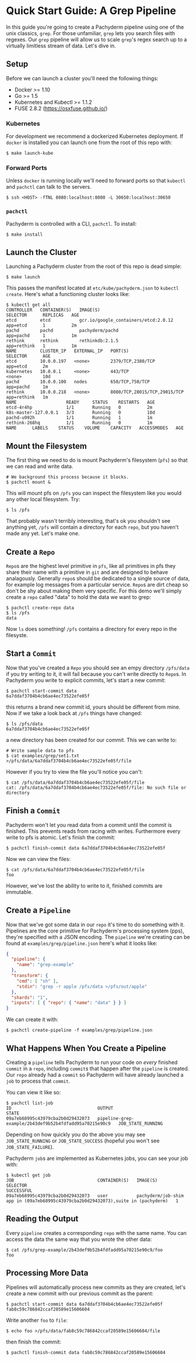 # Quick Start Guide: A Grep Pipeline

In this guide you're going to create a Pachyderm pipeline using one of the unix
classics, `grep`.  For those unfamiliar, `grep` lets you search files with
regexes.  Our `grep` pipeline will allow us to scale `grep`'s regex search up
to a virtually limitless stream of data. Let's dive in.

## Setup

Before we can launch a cluster you'll need the following things:

- Docker >= 1.10
- Go >= 1.5
- Kubernetes and Kubectl >= 1.1.2
- FUSE 2.8.2 (https://osxfuse.github.io/)

### Kubernetes

For development we recommend a dockerized Kubernetes deployment.
If `docker` is installed you can launch one from the root of this repo with:

```shell
$ make launch-kube
```

### Forward Ports
Unless `docker` is running locally we'll need to forward ports so that `kubectl`
and `pachctl` can talk to the servers.

```shell
$ ssh <HOST> -fTNL 8080:localhost:8080 -L 30650:localhost:30650
```

### `pachctl`
Pachyderm is controlled with a CLI, `pachctl`. To install:

```shell
$ make install
```

## Launch the Cluster

Launching a Pachyderm cluster from the root of this repo is dead simple:

```shell
$ make launch
```

This passes the manifest located at `etc/kube/pachyderm.json` to `kubectl create`.
Here's what a functioning cluster looks like:

```shell
$ kubectl get all
CONTROLLER   CONTAINER(S)   IMAGE(S)                               SELECTOR      REPLICAS   AGE
etcd         etcd           gcr.io/google_containers/etcd:2.0.12   app=etcd      1          2m
pachd        pachd          pachyderm/pachd                        app=pachd     1          1m
rethink      rethink        rethinkdb:2.1.5                        app=rethink   1          1m
NAME         CLUSTER_IP   EXTERNAL_IP   PORT(S)                        SELECTOR      AGE
etcd         10.0.0.197   <none>        2379/TCP,2380/TCP              app=etcd      2m
kubernetes   10.0.0.1     <none>        443/TCP                        <none>        10d
pachd        10.0.0.100   nodes         650/TCP,750/TCP                app=pachd     1m
rethink      10.0.0.218   <none>        8080/TCP,28015/TCP,29015/TCP   app=rethink   1m
NAME                   READY     STATUS    RESTARTS   AGE
etcd-4r4hp             1/1       Running   0          2m
k8s-master-127.0.0.1   3/3       Running   0          10d
pachd-u992h            1/1       Running   1          1m
rethink-268hq          1/1       Running   0          1m
NAME      LABELS    STATUS    VOLUME    CAPACITY   ACCESSMODES   AGE
```

## Mount the Filesystem
The first thing we need to do is mount Pachyderm's filesystem (`pfs`) so that we
can read and write data.
```shell
# We background this process because it blocks.
$ pachctl mount &
```

This will mount pfs on `/pfs` you can inspect the filesystem like you would any
other local filesystem. Try:

```shell
$ ls /pfs
```
That probably wasn't terribly interesting, that's ok you shouldn't see anything
yet, `/pfs` will contain a directory for each `repo`, but you haven't made any
yet. Let's make one.

## Create a `Repo`

`Repo`s are the highest level primitive in `pfs`, like all primitives in pfs they share
their name with a primitive in `git` and are designed to behave analagously.
Generally `repo`s should be dedicated to a single source of data, for example log
messages from a particular service. `Repo`s are dirt cheap so don't be shy about
making them very specific. For this demo we'll simply create a `repo` called
"data" to hold the data we want to grep:

```shell
$ pachctl create-repo data
$ ls /pfs
data
```

Now `ls` does something! `/pfs` contains a directory for every repo in the
filesyste.

## Start a `Commit`
Now that you've created a `Repo` you should see an empy directory `/pfs/data`
if you try writing to it, it will fail because you can't write directly to
`Repo`s. In Pachyderm you write to explicit commits, let's start a new commit:

```shell
$ pachctl start-commit data
6a7ddaf3704b4cb6ae4ec73522efe05f
```

this returns a brand new commit id, yours should be different from mine.
Now if we take a look back at `/pfs` things have changed:

```shell
$ ls /pfs/data
6a7ddaf3704b4cb6ae4ec73522efe05f
```

a new directory has been created for our commit. This we can write to:

```shell
# Write sample data to pfs
$ cat examples/grep/set1.txt >/pfs/data/6a7ddaf3704b4cb6ae4ec73522efe05f/file
```

However if you try to view the file you'll notice you can't:

```shell
$ cat /pfs/data/6a7ddaf3704b4cb6ae4ec73522efe05f/file
cat: /pfs/data/6a7ddaf3704b4cb6ae4ec73522efe05f/file: No such file or directory
```

## Finish a `Commit`

Pachyderm won't let you read data from a commit until the commit is finished.
This prevents reads from racing with writes. Furthermore every write
to pfs is atomic. Let's finish the commit:

```shell
$ pachctl finish-commit data 6a7ddaf3704b4cb6ae4ec73522efe05f
```

Now we can view the files:

```shell
$ cat /pfs/data/6a7ddaf3704b4cb6ae4ec73522efe05f/file
foo
```

However, we've lost the ability to write to it, finished commits are immutable.

## Create a `Pipeline`

Now that we've got some data in our `repo` it's time to do something with it.
Pipelines are the core primitive for Pachyderm's processing system (pps),
they're specified with a JSON encoding. The `pipeline` we're creating
can be found at `examples/grep/pipeline.json` here's what it looks
like:

```json
{
  "pipeline": {
    "name": "grep-example"
  },
  "transform": {
    "cmd": [ "sh" ],
    "stdin": "grep -r apple /pfs/data >/pfs/out/apple"
  },
  "shards": "1",
  "inputs": [ { "repo": { "name": "data" } } ]
}
```

We can create it with:

```shell
$ pachctl create-pipeline -f examples/grep/pipeline.json
```

## What Happens When You Create a Pipeline
Creating a `pipeline` tells Pachyderm to run your code on *every* finished
`commit` in a `repo`, including `commit`s that happen after the `pipeline` is
created. Our `repo` already had a `commit` so Pachyderm will have already
launched a `job` to process that `commit`.

You can view it like so:

```shell
$ pachctl list-job
ID                                 OUTPUT                                                   STATE
09a7eb68995c43979cba2b0d29432073   pipeline-grep-example/2b43def9b52b4fdfadd95a70215e90c9   JOB_STATE_RUNNING
```

Depending on how quickly you do the above you may see `JOB_STATE_RUNNING` or
`JOB_STATE_SUCCESS` (hopeful you won't see `JOB_STATE_FAILURE`).

Pachyderm `job`s are implemented as Kubernetes jobs, you can see your job with:

```shell
$ kubectl get job
JOB                                CONTAINER(S)   IMAGE(S)             SELECTOR                                                         SUCCESSFUL
09a7eb68995c43979cba2b0d29432073   user           pachyderm/job-shim   app in (09a7eb68995c43979cba2b0d29432073),suite in (pachyderm)   1
```

## Reading the Output

Every `pipeline` creates a corresponding `repo` with the same name.
You can access the data the same way that you wrote the other data:

```shell
$ cat /pfs/grep-example/2b43def9b52b4fdfadd95a70215e90c9/foo
foo
```

## Processing More Data

Pipelines will automatically process new commits as they are created, let's
create a new commit with our previous commit as the parent:

```shell
$ pachctl start-commit data 6a7ddaf3704b4cb6ae4ec73522efe05f
fab8c59c786842ccaf20589e15606604
```

Write another `foo` to `file`:

```shell
$ echo foo >/pfs/data/fab8c59c786842ccaf20589e15606604/file
```

then finish the commit:

```shell
$ pachctl finish-commit data fab8c59c786842ccaf20589e15606604
```
